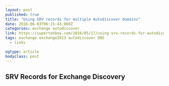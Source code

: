 ```yaml
---
layout: post
published: true
title: "Using SRV records for multiple Autodiscover domains"
date: 2016-06-03T06:15:43.060Z
categories: exchange autodiscover
link: https://supertekboy.com/2016/05/17/using-srv-records-for-autodiscover/?utm_source=twitter&utm_medium=social&utm_campaign=SocialWarfare
tags: exchange exchange2013 autodiscover DNS
  - links

ogtype: article
bodyclass: post
---
```

## SRV Records for Exchange Discovery
